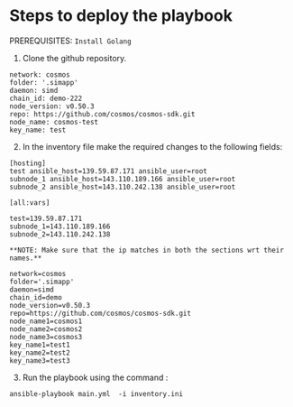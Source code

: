 # Steps to deploy the playbook

PREREQUISITES:
    ```
    Install Golang 
    ```
1. Clone the github repository.

```
network: cosmos
folder: '.simapp'
daemon: simd
chain_id: demo-222
node_version: v0.50.3
repo: https://github.com/cosmos/cosmos-sdk.git
node_name: cosmos-test
key_name: test

```

2. In the inventory file make the required changes to the following fields:
```
[hosting]
test ansible_host=139.59.87.171 ansible_user=root
subnode_1 ansible_host=143.110.189.166 ansible_user=root
subnode_2 ansible_host=143.110.242.138 ansible_user=root

[all:vars]

test=139.59.87.171
subnode_1=143.110.189.166
subnode_2=143.110.242.138

**NOTE: Make sure that the ip matches in both the sections wrt their names.**

```
```
network=cosmos
folder='.simapp'
daemon=simd
chain_id=demo
node_version=v0.50.3
repo=https://github.com/cosmos/cosmos-sdk.git
node_name1=cosmos1
node_name2=cosmos2
node_name3=cosmos3
key_name1=test1
key_name2=test2
key_name3=test3
```
3. Run the playbook using the command :
```
ansible-playbook main.yml  -i inventory.ini
```
